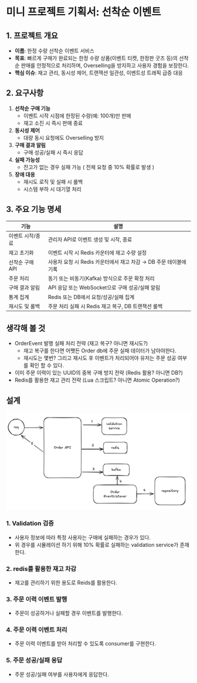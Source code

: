 # 미니 프로젝트 기획서: 선착순 이벤트

## 1. 프로젝트 개요
- **이름**: 한정 수량 선착순 이벤트 서비스
- **목표**: 빠르게 구매가 완료되는 한정 수량 상품(이벤트 티켓, 한정판 굿즈 등)의 선착순 판매를 안정적으로 처리하며, Overselling을 방지하고 사용자 경험을 보장한다.
- **핵심 이슈**: 재고 관리, 동시성 제어, 트랜잭션 일관성, 이벤트성 트래픽 급증 대응

## 2. 요구사항
1. **선착순 구매 기능**
   - 이벤트 시작 시점에 한정된 수량(예: 100개)만 판매
   - 재고 소진 시 즉시 판매 종료
2. **동시성 제어**
   - 대량 동시 요청에도 Overselling 방지
3. **구매 결과 알림**
   - 구매 성공/실패 시 즉시 응답
4. **실패 가능성**
   - 잔고가 없는 경우 실패 가능 ( 전체 요청 중 10% 확률로 발생 )
5. **장애 대응**
   - 재시도 로직 및 실패 시 롤백
   - 시스템 부하 시 대기열 처리

## 3. 주요 기능 명세
| 기능                  | 설명                                                                 |
|---------------------|--------------------------------------------------------------------|
| 이벤트 시작/종료       | 관리자 API로 이벤트 생성 및 시작, 종료                                |
| 재고 초기화            | 이벤트 시작 시 Redis 카운터에 재고 수량 설정                           |
| 선착순 구매 API        | 사용자 요청 시 Redis 카운터에서 재고 차감 → DB 주문 테이블에 기록       |
| 주문 처리             | 동기 또는 비동기(Kafka) 방식으로 주문 확정 처리                         |
| 구매 결과 알림         | API 응답 또는 WebSocket으로 구매 성공/실패 알림                        |
| 통계 집계             | Redis 또는 DB에서 요청/성공/실패 집계                                 |
| 재시도 및 롤백         | 주문 처리 실패 시 Redis 재고 복구, DB 트랜잭션 롤백                      |


## 생각해 볼 것
- OrderEvent 발행 실패 처리 전략 (재고 복구? 아니면 재시도?)
  - 재고 복구를 한다면 어쨋든 Order db에 주문 실패 데이터가 남아야한다.
  - 재시도는 몇번? 그리고 재시도 후 이벤트가 처리되어야 유저는 주문 성공 여부를 확인 할 수 있다.
- 이미 주문 이력이 있는 UUID의 중복 구매 방지 전략 (Redis 활용? 아니면 DB?)
- Redis를 활용한 재고 관리 전략 (Lua 스크립트? 아니면 Atomic Operation?)

##  설계
![img.png](image/img.png)
### 1. Validation 검증
- 사용자 정보에 따라 특정 사용자는 구매에 실패하는 경우가 있다. 
- 위 경우를 시뮬레이션 하기 위해 10% 확률로 실패하는 validation service가 존재한다.

### 2. redis를 활용한 재고 차감
- 재고를 관리하기 위한 용도로 Reids를 활용한다.

### 3. 주문 이력 이벤트 발행
- 주문이 성공하거나 실패할 경우 이벤트를 발행한다.

### 4.  주문 이력 이벤트 처리
- 주문 이력 이벤트를 받아 처리할 수 있도록 consumer를 구현한다.

### 5. 주문 성공/실패 응답
- 주문 성공/실패 여부를 사용자에게 응답한다.
